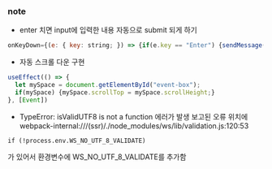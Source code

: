 ### note

- enter 치면 input에 입력한 내용 자동으로 submit 되게 하기
```javascript
onKeyDown={(e: { key: string; }) => {if(e.key == "Enter") {sendMessage()}}}
```

- 자동 스크롤 다운 구현
```javascript
useEffect(() => {
  let mySpace = document.getElementById("event-box");
  if(mySpace) {mySpace.scrollTop = mySpace.scrollHeight;}
}, [Event])
```

- TypeError: isValidUTF8 is not a function 에러가 발생
보고된 오류 위치에 webpack-internal:///(ssr)/./node_modules/ws/lib/validation.js:120:53
```
if (!process.env.WS_NO_UTF_8_VALIDATE)
```
가 있어서 환경변수에 WS_NO_UTF_8_VALIDATE를 추가함
